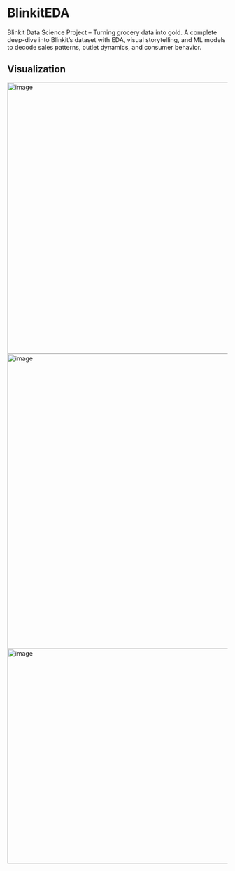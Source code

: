 # BlinkitEDA
Blinkit Data Science Project – Turning grocery data into gold. A complete deep-dive into Blinkit’s dataset with EDA, visual storytelling, and ML models to decode sales patterns, outlet dynamics, and consumer behavior.

## Visualization
<img width="986" height="619" alt="image" src="https://github.com/user-attachments/assets/f666cb07-6c2a-4259-b047-21ca65e3ee0a" />
<img width="1164" height="673" alt="image" src="https://github.com/user-attachments/assets/7a6361dc-2837-46b8-8145-5d3ab26afcc9" />
<img width="634" height="490" alt="image" src="https://github.com/user-attachments/assets/3ccc7d03-f737-4040-9356-183cfc6ab6d2" />

